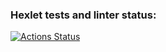 ### Hexlet tests and linter status:
[![Actions Status](https://github.com/agaevramesh/frontend-project-lvl2/workflows/hexlet-check/badge.svg)](https://github.com/agaevramesh/frontend-project-lvl2/actions)
